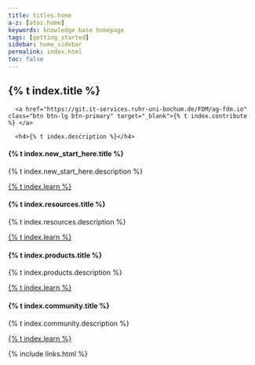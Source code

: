 ```yaml
---
title: titles.home
a-z: [atoz.home]
keywords: knowledge base homepage
tags: [getting_started]
sidebar: home_sidebar
permalink: index.html
toc: false
---
```


<div class="row">
   <div class="col-lg-12">
      <h2 class="page-header">{% t index.title %}</h2>

      <a href="https://git.it-services.ruhr-uni-bochum.de/FDM/ag-fdm.io" class="btn btn-lg btn-primary" target="_blank">{% t index.contribute %} </a>

      <h4>{% t index.description %}</h4>
   </div>
   <div class="col-md-3 col-sm-6">
       <div class="panel panel-default text-center">
           <div class="panel-heading">
               <span class="fa-stack fa-5x">
                     <i class="fa fa-circle fa-stack-2x text-primary"></i>
                     <i class="fa fa-lightbulb-o fa-stack-1x fa-inverse"></i>
               </span>
           </div>
           <div class="panel-body">
               <h4>{% t index.new_start_here.title %}</h4>
               <p>{% t index.new_start_here.description %}</p>
               <a href="tag_getting_started.html" class="btn btn-primary">{% t index.learn %}</a>
           </div>
       </div>
   </div>
   <div class="col-md-3 col-sm-6">
       <div class="panel panel-default text-center">
           <div class="panel-heading">
               <span class="fa-stack fa-5x">
                     <i class="fa fa-circle fa-stack-2x text-primary"></i>
                     <i class="fa fa-thumbs-o-up fa-stack-1x fa-inverse"></i>
               </span>
           </div>
           <div class="panel-body">
               <h4>{% t index.resources.title %}</h4>
               <p>{% t index.resources.description %}</p>
               <a href="tag_development_resources.html" class="btn btn-primary">{% t index.learn %}</a>
           </div>
       </div>
   </div>
   <div class="col-md-3 col-sm-6">
       <div class="panel panel-default text-center">
           <div class="panel-heading">
               <span class="fa-stack fa-5x">
                     <i class="fa fa-circle fa-stack-2x text-primary"></i>
                     <i class="fa fa-cogs fa-stack-1x fa-inverse"></i>
               </span>
           </div>
           <div class="panel-body">
               <h4> {% t index.products.title %}</h4>
               <p> {% t index.products.description %}</p>
               <a href="tag_running_in_production.html" class="btn btn-primary">{% t index.learn %}</a>
           </div>
       </div>
   </div>
   <div class="col-md-3 col-sm-6">
       <div class="panel panel-default text-center">
           <div class="panel-heading">
               <span class="fa-stack fa-5x">
                     <i class="fa fa-circle fa-stack-2x text-primary"></i>
                     <i class="fa fa-code-fork fa-stack-1x fa-inverse"></i>
               </span>
           </div>
           <div class="panel-body">
               <h4> {% t index.community.title %}</h4>
               <p>{% t index.community.description %}</p>
               <a href="tag_community.html" class="btn btn-primary">{% t index.learn %}</a>
           </div>
       </div>
   </div>
</div>

{% include links.html %}
